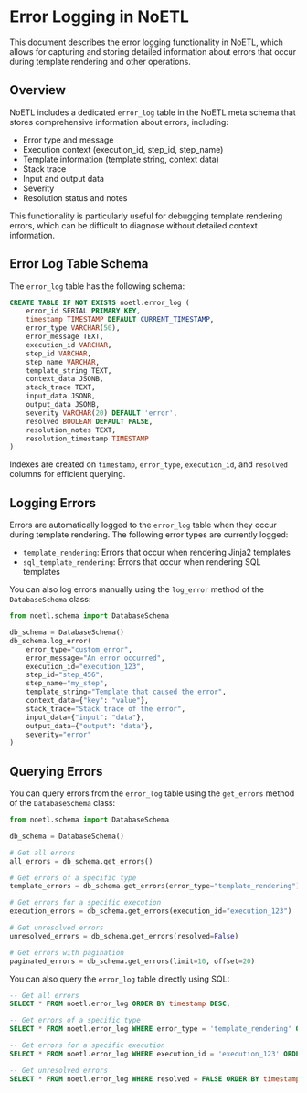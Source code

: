 # Error Logging in NoETL

This document describes the error logging functionality in NoETL, which allows for capturing and storing detailed information about errors that occur during template rendering and other operations.

## Overview

NoETL includes a dedicated `error_log` table in the NoETL meta schema that stores comprehensive information about errors, including:

- Error type and message
- Execution context (execution_id, step_id, step_name)
- Template information (template string, context data)
- Stack trace
- Input and output data
- Severity
- Resolution status and notes

This functionality is particularly useful for debugging template rendering errors, which can be difficult to diagnose without detailed context information.

## Error Log Table Schema

The `error_log` table has the following schema:

```sql
CREATE TABLE IF NOT EXISTS noetl.error_log (
    error_id SERIAL PRIMARY KEY,
    timestamp TIMESTAMP DEFAULT CURRENT_TIMESTAMP,
    error_type VARCHAR(50),
    error_message TEXT,
    execution_id VARCHAR,
    step_id VARCHAR,
    step_name VARCHAR,
    template_string TEXT,
    context_data JSONB,
    stack_trace TEXT,
    input_data JSONB,
    output_data JSONB,
    severity VARCHAR(20) DEFAULT 'error',
    resolved BOOLEAN DEFAULT FALSE,
    resolution_notes TEXT,
    resolution_timestamp TIMESTAMP
)
```

Indexes are created on `timestamp`, `error_type`, `execution_id`, and `resolved` columns for efficient querying.

## Logging Errors

Errors are automatically logged to the `error_log` table when they occur during template rendering. The following error types are currently logged:

- `template_rendering`: Errors that occur when rendering Jinja2 templates
- `sql_template_rendering`: Errors that occur when rendering SQL templates

You can also log errors manually using the `log_error` method of the `DatabaseSchema` class:

```python
from noetl.schema import DatabaseSchema

db_schema = DatabaseSchema()
db_schema.log_error(
    error_type="custom_error",
    error_message="An error occurred",
    execution_id="execution_123",
    step_id="step_456",
    step_name="my_step",
    template_string="Template that caused the error",
    context_data={"key": "value"},
    stack_trace="Stack trace of the error",
    input_data={"input": "data"},
    output_data={"output": "data"},
    severity="error"
)
```

## Querying Errors

You can query errors from the `error_log` table using the `get_errors` method of the `DatabaseSchema` class:

```python
from noetl.schema import DatabaseSchema

db_schema = DatabaseSchema()

# Get all errors
all_errors = db_schema.get_errors()

# Get errors of a specific type
template_errors = db_schema.get_errors(error_type="template_rendering")

# Get errors for a specific execution
execution_errors = db_schema.get_errors(execution_id="execution_123")

# Get unresolved errors
unresolved_errors = db_schema.get_errors(resolved=False)

# Get errors with pagination
paginated_errors = db_schema.get_errors(limit=10, offset=20)
```

You can also query the `error_log` table directly using SQL:

```sql
-- Get all errors
SELECT * FROM noetl.error_log ORDER BY timestamp DESC;

-- Get errors of a specific type
SELECT * FROM noetl.error_log WHERE error_type = 'template_rendering' ORDER BY timestamp DESC;

-- Get errors for a specific execution
SELECT * FROM noetl.error_log WHERE execution_id = 'execution_123' ORDER BY timestamp DESC;

-- Get unresolved errors
SELECT * FROM noetl.error_log WHERE resolved = FALSE ORDER BY timestamp DESC;
```

